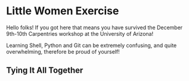 # Little Women Exercise

Hello folks! If you got here that means you have survived the December 9th-10th Carpentries workshop at the University of Arizona!

Learning Shell, Python and Git can be extremely confusing, and quite overwhelming, therefore be proud of yourself!

## Tying It All Together

